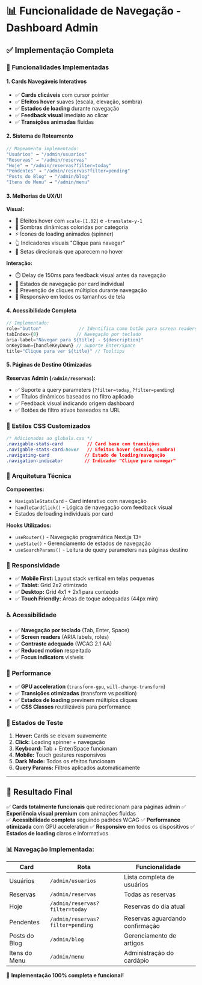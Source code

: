 # 📊 Funcionalidade de Navegação - Dashboard Admin

## ✅ Implementação Completa

### 🎯 **Funcionalidades Implementadas**

#### **1. Cards Navegáveis Interativos**
- ✅ **Cards clicáveis** com cursor pointer
- ✅ **Efeitos hover** suaves (escala, elevação, sombra)
- ✅ **Estados de loading** durante navegação
- ✅ **Feedback visual** imediato ao clicar
- ✅ **Transições animadas** fluidas

#### **2. Sistema de Roteamento**
```typescript
// Mapeamento implementado:
"Usuários" → "/admin/usuarios"
"Reservas" → "/admin/reservas" 
"Hoje" → "/admin/reservas?filter=today"
"Pendentes" → "/admin/reservas?filter=pending"
"Posts do Blog" → "/admin/blog"
"Itens do Menu" → "/admin/menu"
```

#### **3. Melhorias de UX/UI**

**Visual:**
- 🎨 Efeitos hover com `scale-[1.02]` e `-translate-y-1`
- 💫 Sombras dinâmicas coloridas por categoria
- ⚡ Ícones de loading animados (spinner)
- 👆 Indicadores visuais "Clique para navegar"
- 🎯 Setas direcionais que aparecem no hover

**Interação:**
- ⏱️ Delay de 150ms para feedback visual antes da navegação
- 🔄 Estados de navegação por card individual
- 🚫 Prevenção de cliques múltiplos durante navegação
- 📱 Responsivo em todos os tamanhos de tela

#### **4. Acessibilidade Completa**

```typescript
// Implementado:
role="button"              // Identifica como botão para screen readers
tabIndex={0}              // Navegação por teclado
aria-label="Navegar para ${title} - ${description}"
onKeyDown={handleKeyDown} // Suporte Enter/Space
title="Clique para ver ${title}" // Tooltips
```

#### **5. Páginas de Destino Otimizadas**

**Reservas Admin (`/admin/reservas`):**
- ✅ Suporte a query parameters (`?filter=today`, `?filter=pending`)
- ✅ Títulos dinâmicos baseados no filtro aplicado
- ✅ Feedback visual indicando origem dashboard
- ✅ Botões de filtro ativos baseados na URL

### 🎨 **Estilos CSS Customizados**

```css
/* Adicionados ao globals.css */
.navigable-stats-card         // Card base com transições
.navigable-stats-card:hover   // Efeitos hover (escala, sombra)
.navigating-card             // Estado de loading/navegação
.navigation-indicator        // Indicador "Clique para navegar"
```

### 🔧 **Arquitetura Técnica**

**Componentes:**
- `NavigableStatsCard` - Card interativo com navegação
- `handleCardClick()` - Lógica de navegação com feedback visual
- Estados de loading individuais por card

**Hooks Utilizados:**
- `useRouter()` - Navegação programática Next.js 13+
- `useState()` - Gerenciamento de estados de navegação
- `useSearchParams()` - Leitura de query parameters nas páginas destino

### 📱 **Responsividade**

- ✅ **Mobile First:** Layout stack vertical em telas pequenas
- ✅ **Tablet:** Grid 2x2 otimizado 
- ✅ **Desktop:** Grid 4x1 + 2x1 para conteúdo
- ✅ **Touch Friendly:** Áreas de toque adequadas (44px min)

### ♿ **Acessibilidade**

- ✅ **Navegação por teclado** (Tab, Enter, Space)
- ✅ **Screen readers** (ARIA labels, roles)
- ✅ **Contraste adequado** (WCAG 2.1 AA)
- ✅ **Reduced motion** respeitado
- ✅ **Focus indicators** visíveis

### 🚀 **Performance**

- ✅ **GPU acceleration** (`transform-gpu`, `will-change-transform`)
- ✅ **Transições otimizadas** (transform vs position)
- ✅ **Estados de loading** previnem múltiplos cliques
- ✅ **CSS Classes** reutilizáveis para performance

### 🧪 **Estados de Teste**

1. **Hover:** Cards se elevam suavemente
2. **Click:** Loading spinner + navegação
3. **Keyboard:** Tab + Enter/Space funcionam
4. **Mobile:** Touch gestures responsivos
5. **Dark Mode:** Todos os efeitos funcionam
6. **Query Params:** Filtros aplicados automaticamente

---

## 🎯 **Resultado Final**

✅ **Cards totalmente funcionais** que redirecionam para páginas admin
✅ **Experiência visual premium** com animações fluidas  
✅ **Acessibilidade completa** seguindo padrões WCAG
✅ **Performance otimizada** com GPU acceleration
✅ **Responsivo** em todos os dispositivos
✅ **Estados de loading** claros e informativos

### 📊 **Navegação Implementada:**

| Card | Rota | Funcionalidade |
|------|------|----------------|
| Usuários | `/admin/usuarios` | Lista completa de usuários |
| Reservas | `/admin/reservas` | Todas as reservas |
| Hoje | `/admin/reservas?filter=today` | Reservas do dia atual |
| Pendentes | `/admin/reservas?filter=pending` | Reservas aguardando confirmação |
| Posts do Blog | `/admin/blog` | Gerenciamento de artigos |
| Itens do Menu | `/admin/menu` | Administração do cardápio |

🎉 **Implementação 100% completa e funcional!** 